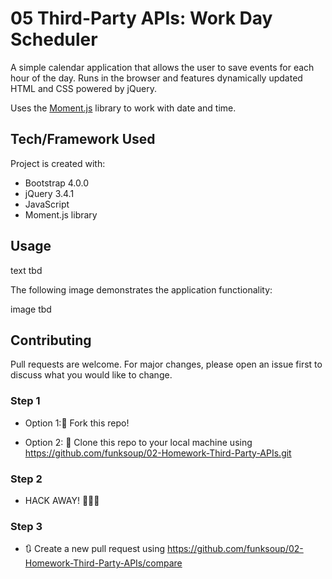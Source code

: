 # 05 Third-Party APIs: Work Day Scheduler

A simple calendar application that allows the user to save events for each hour of the day. Runs in the browser and features dynamically updated HTML and CSS powered by jQuery.

Uses the [Moment.js](https://momentjs.com/) library to work with date and time. 


## Tech/Framework Used

Project is created with:

* Bootstrap 4.0.0
* jQuery 3.4.1
* JavaScript
* Moment.js library


## Usage

text tbd

The following image demonstrates the application functionality:

image tbd


## Contributing

Pull requests are welcome. For major changes, please open an issue first to discuss what you would like to change.


### Step 1

* Option 1:🍴 Fork this repo!

* Option 2: 👯 Clone this repo to your local machine using https://github.com/funksoup/02-Homework-Third-Party-APIs.git

### Step 2

* HACK AWAY! 🔨🔨🔨

### Step 3

* 🔃 Create a new pull request using https://github.com/funksoup/02-Homework-Third-Party-APIs/compare 


